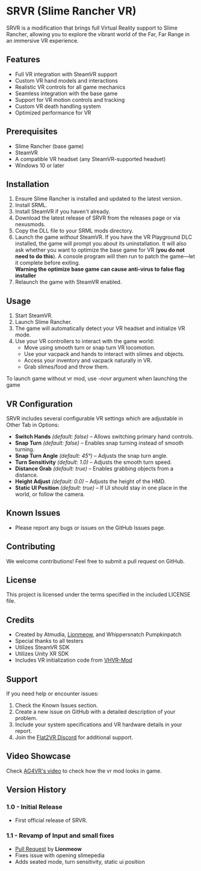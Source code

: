 # SRVR (Slime Rancher VR)

SRVR is a modification that brings full Virtual Reality support to Slime Rancher, allowing you to explore the vibrant world of the Far, Far Range in an immersive VR experience.

## Features

- Full VR integration with SteamVR support
- Custom VR hand models and interactions
- Realistic VR controls for all game mechanics
- Seamless integration with the base game
- Support for VR motion controls and tracking
- Custom VR death handling system
- Optimized performance for VR

## Prerequisites

- Slime Rancher (base game)
- SteamVR
- A compatible VR headset (any SteamVR-supported headset)
- Windows 10 or later

## Installation

1. Ensure Slime Rancher is installed and updated to the latest version.
2. Install SRML.
3. Install SteamVR if you haven't already.
4. Download the latest release of SRVR from the releases page or via nexusmods.
5. Copy the DLL file to your SRML mods directory.
6. Launch the game *without* SteamVR. If you have the VR Playground DLC installed, the game will prompt you about its uninstallation. It will also ask whether you want to optimize the base game for VR (**you do not need to do this**). A console program will then run to patch the game—let it complete before exiting.
   <br>**Warning the optimize base game can cause anti-virus to false flag installer**
7. Relaunch the game with SteamVR enabled.

## Usage

1. Start SteamVR.
2. Launch Slime Rancher.
3. The game will automatically detect your VR headset and initialize VR mode.
4. Use your VR controllers to interact with the game world:
   - Move using smooth turn or snap turn VR locomotion.
   - Use your vacpack and hands to interact with slimes and objects.
   - Access your inventory and vacpack naturally in VR.
   - Grab slimes/food and throw them.

To launch game without vr mod, use *-novr* argument when launching the game

## VR Configuration

SRVR includes several configurable VR settings which are adjustable in Other Tab in Options:

- **Switch Hands** *(default: false)* – Allows switching primary hand controls.
- **Snap Turn** *(default: false)* – Enables snap turning instead of smooth turning.
- **Snap Turn Angle** *(default: 45°)* – Adjusts the snap turn angle.
- **Turn Sensitivity** *(default: 1.0)* – Adjusts the smooth turn speed.
- **Distance Grab** *(default: true)* – Enables grabbing objects from a distance.
- **Height Adjust** *(default: 0.0)* – Adjusts the height of the HMD.
- **Static UI Position** *(default: true)* – If UI should stay in one place in the world, or follow the camera.

## Known Issues

- Please report any bugs or issues on the GitHub Issues page.

## Contributing

We welcome contributions! Feel free to submit a pull request on GitHub.

## License

This project is licensed under the terms specified in the included LICENSE file.

## Credits

- Created by Atmudia, [Lionmeow](https://github.com/Lionmeow), and Whippersnatch Pumpkinpatch
- Special thanks to all testers
- Utilizes SteamVR SDK
- Utilizes Unity XR SDK
- Includes VR initialization code from [VHVR-Mod](https://github.com/brandonmousseau/vhvr-mod)

## Support

If you need help or encounter issues:
1. Check the Known Issues section.
2. Create a new issue on GitHub with a detailed description of your problem.
3. Include your system specifications and VR hardware details in your report.
4. Join the [Flat2VR Discord](http://flat2vr.com/) for additional support.

## Video Showcase
Check [AG4VR's video](https://www.youtube.com/watch?v=9egH_BYz-pU) to check how the vr mod looks in game.

## Version History

### 1.0 - Initial Release
- First official release of SRVR.
### 1.1 - Revamp of Input and small fixes
- [Pull Request](https://github.com/Atmudia/SRVR/pull/15) by **Lionmeow**
- Fixes issue with opening slimepedia
- Adds seated mode, turn sensitivity, static ui position

